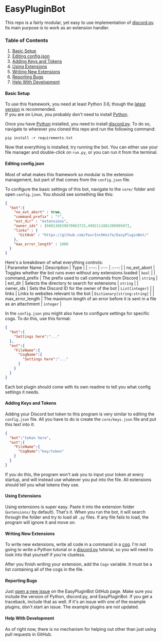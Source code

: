 # EasyPluginBot
This repo is a fairly modular, yet easy to use implementation of
[discord.py][dpy].
Its main purpose is to work as an extension handler.
### Table of Contents
1. [Basic Setup](#basic-setup)
2. [Editing config.json](#editing-configjson)
3. [Adding Keys and Tokens](#adding-keys-and-tokens)
4. [Using Extensions](#using-extensions)
5. [Writing New Extensions](#writing-new-extensions)
6. [Reporting Bugs](#reporting-bugs)
7. [Help With Development](#help-with-development)

#### Basic Setup
To use this framework, you need at least Python 3.6, though the
[latest version][pydown] is recommended. <br>
If you are on Linux, you probably don't need to install [Python][py].

Once you have [Python][py] installed, you need to install
[discord.py][dpy]. To do so, navigate to wherever you cloned this repo
and run the following command:
```
pip install -r requirements.txt
```
Now that everything is installed, try running the bot. You can either use
your file manager and double-click on `run.py`, or you can run it from
the terminal.

#### Editing config.json
Most of what makes this framework so modular is the extension management,
but part of that comes from the `config.json` file.

To configure the basic settings of this bot, navigate to the `core/`
folder and open `config.json`. You should see something like this:
```json
{
  "bot":{
    "no_ext_abort" : true,
    "command_prefix" : "!",
    "ext_dir" : "extensions",
    "owner_ids" : [600130839870963725,499211108138090507],
    "links" : {
      "GitHub" : "https://github.com/FourInchKnife/EasyPluginBot/"
    },
    "max_error_length" : 1000
  }
}
```

Here's a breakdown of what everything controls:<br>
| Parameter Name | Description | Type |
| :---: | :--- | :---: |
| no_ext_abort | Toggles whether the bot runs even without any extensions loaded | `bool` |
| command_prefix | The prefix used to call commands from Discord | `string` |
| ext_dir | Selects the directory to search for extensions | `string` |
| owner_ids | Sets the Discord ID for the owner of the bot | `List[integer]` |
| links | Links to websites relevant to the bot | `Dictionary[string:string]` |
| max_error_length | The maximum length of an error before it is sent in a file as an attachment | `integer` |

In the `config.json` you might also have to configure settings for
specific cogs. To do this, use this format:

```json
{
  "bot":{
    "Settings here":"..."
  },
  "ext":{
    "FileName":{
      "CogName":{
        "Settings here":"..."
      }
    }
  }
}
```

Each bot plugin should come with its own readme to tell you what config
settings it needs.

#### Adding Keys and Tokens

Adding your Discord bot token to this program is very similar to editing
the `config.json` file. All you have to do is create the `core/keys.json`
file and put this text into it:
```json
{
  "bot":"token here",
  "ext":{
    "FileName":{
      "CogName":"key/token"
    }
  }
}
```
If you do this, the program won't ask you to input your token at every
startup, and will instead use whatever you put into the file. All
extensions should tell you what tokens they use.

#### Using Extensions

Using extensions is super easy. Paste it into the extension folder
(`extensions/` by default). That's it. When you run the bot, it will
search through the folder and try to load all `.py` files. If any file
fails to load, the program will ignore it and move on.

#### Writing New Extensions

To write new extensions, write all code in a command in a
[cog][dpycogs]. I'm not going to write a Python tutorial or a
[discord.py][dpy] tutorial, so you will need to look into that yourself
if you're clueless.

After you finish writing your extension, add the `Cogs` variable. It
must be a list containing all of the cogs in the file.

#### Reporting Bugs

Just [open a new issue][issue] on the EasyPluginBot GitHub page. Make
sure you include the version of Python, discord.py, and EasyPluginBot.
If you get a traceback, include that as well. If it's an issue with one
of the example plugins, don't start an issue. The example plugins are
not updated.

#### Help With Development

As of right now, there is no mechanism for helping out other than just
using pull requests in GitHub.

[issue]: https://github.com/FourInchKnife/EasyPluginBot/issues/new/choose "Make a new iissue for the EasyPluginBot GitHub"
[dpy]: https://github.com/Rapptz/discord.py/ "GitHub for discord.py"
[dpydocs]: https://discordpy.readthedocs.io/ "Documentation for Discord.py"
[py]: https://python.org/ "The Official Python Website"
[pydown]: https://python.org/downloads/
[dpycogs]: https://discordpy.readthedocs.io/en/latest/ext/commands/cogs.html?highlight=cogs "discord.py Cogs"
